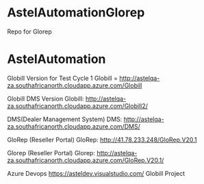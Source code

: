 # AstelAutomationGlorep
Repo for Glorep

# AstelAutomation

Globill Version for Test Cycle 1
Globill = http://astelqa-za.southafricanorth.cloudapp.azure.com/Globill 


Globill DMS Version 
Globill: http://astelqa-za.southafricanorth.cloudapp.azure.com/Globill2/ 

DMS(Dealer Management System)
DMS: http://astelqa-za.southafricanorth.cloudapp.azure.com/DMS/ 

GloRep (Reseller Portal)
GloRep: http://41.78.233.248/GloRep.V20.1 

Glorep (Reseller Portal)
Glorep: http://astelqa-za.southafricanorth.cloudapp.azure.com/GloRep.V20.1/ 

Azure Devops
https://asteldev.visualstudio.com/
Globill Project 

